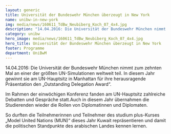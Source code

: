 ```yaml
---
layout: generic
title: Universität der Bundeswehr München überzeugt in New York
name: unibw-in-new-york
img: media/news/160611_TdBw_Neubiberg_Koch_07_4x4.jpg
description: "14.04.2016: Die Universität der Bundeswehr München nimmt zum zehnten Mal an einer der größten UN-Simulationen weltweit teil. In diesem Jahr gewinnt sie am UN-Hauptsitz in Manhattan für ihre herausragende Präsentation den Outstanding Delegation Award."
category: unibw
hero_image: media/news/160611_TdBw_Neubiberg_Koch_07_4x4.jpg
hero_title: Universität der Bundeswehr München überzeugt in New York
footer: Programme
department: UniBwM
---
```


14.04.2016: Die Universität der Bundeswehr München nimmt zum zehnten Mal an einer der größten UN-Simulationen weltweit teil. In diesem Jahr gewinnt sie am UN-Hauptsitz in Manhattan für ihre herausragende Präsentation den „Outstanding Delegation Award“.

Im Rahmen der einwöchigen Konferenz fanden am UN-Hauptsitz zahlreiche Debatten und Gespräche statt.Auch in diesem Jahr übernahmen die Studierenden wieder die Rollen von Diplomatinnen und Diplomaten.

So durften die Teilnehmerinnen und Teilnehmer des studium plus-Kurses „Model United Nations (MUN)“ dieses Jahr Kuwait repräsentieren und damit die politischen Standpunkte des arabischen Landes kennen lernen.